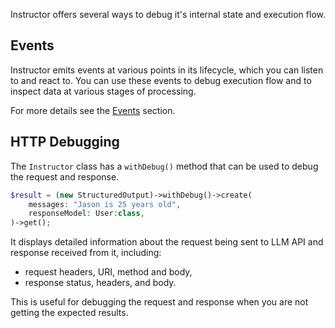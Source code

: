 Instructor offers several ways to debug it's internal state and execution flow.

## Events

Instructor emits events at various points in its lifecycle, which you can listen to
and react to. You can use these events to debug execution flow and to inspect
data at various stages of processing.

For more details see the [Events](events.mdx) section.


## HTTP Debugging

The `Instructor` class has a `withDebug()` method that can be used to debug the request and response.

```php
$result = (new StructuredOutput)->withDebug()->create(
    messages: "Jason is 25 years old",
    responseModel: User:class,
)->get();
```

It displays detailed information about the request being sent to LLM API and response received from it,
including:

 - request headers, URI, method and body,
 - response status, headers, and body.

This is useful for debugging the request and response when you are not getting the expected results.


